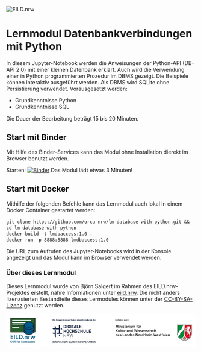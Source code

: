 ![EILD.nrw](https://github.com/orca-nrw/plsql-trainer/raw/main/app/src/img/Logo-mitSchrift-v2.png)

# Lernmodul Datenbankverbindungen mit Python

In diesem Jupyter-Notebook werden die Anweisungen der Python-API (DB-API 2.0) mit einer kleinen Datenbank erklärt. Auch wird die Verwendung einer in Python programmierten Prozedur im DBMS gezeigt. Die Beispiele können interaktiv ausgeführt werden. Als DBMS wird SQLite ohne Persistierung verwendet. Vorausgesetzt werden:
- Grundkenntnisse Python
- Grundkenntnisse SQL

Die Dauer der Bearbeitung beträgt 15 bis 20 Minuten.


## Start mit Binder 

Mit Hilfe des Binder-Services kann das Modul ohne Installation dierekt im Browser benutzt werden.

Starten: [![Binder](https://mybinder.org/badge_logo.svg)](https://mybinder.org/v2/gh/orca-nrw/lm-database-with-python/HEAD?urlpath=notebooks%2FDatenbankzugriff.ipynb) Das Modul lädt etwas 3 Minuten!

## Start mit Docker

Mithilfe der folgenden Befehle kann das Lernmodul auch lokal in einem Docker Container gestartet werden:

```
git clone https://github.com/orca-nrw/lm-database-with-python.git && cd lm-database-with-python
docker build -t lmdbaccess:1.0 .
docker run -p 8888:8888 lmdbaccess:1.0
```
Die URL zum Aufrufen des Jupyter-Notebooks wird in der Konsole angezeigt und das Modul kann im Browser verwendet werden.

### Über dieses Lernmodul

Dieses Lernmodul wurde von Björn Salgert im Rahmen des EILD.nrw-Projektes erstellt, nähre Informationen unter [eild.nrw](https://eild.nrw). Die nicht anders lizenzsierten Bestandteile dieses Lermodules können unter der [CC-BY-SA-Lizenz](https://github.com/orca-nrw/lm-database-with-python/blob/master/LICENSE) genutzt werden.

<img src="logos.jpg" alt="logos" />
